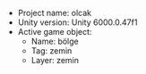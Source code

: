 <!-- UNITY CODE ASSIST INSTRUCTIONS START -->
- Project name: olcak
- Unity version: Unity 6000.0.47f1
- Active game object:
  - Name: bölge
  - Tag: zemin
  - Layer: zemin
<!-- UNITY CODE ASSIST INSTRUCTIONS END -->